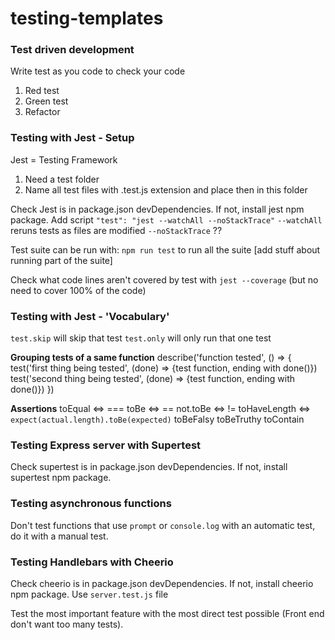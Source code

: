 # testing-templates

### Test driven development

Write test as you code to check your code

1. Red test
2. Green test
3. Refactor

### Testing with Jest - Setup

Jest = Testing Framework
1. Need a test folder
2. Name all test files with .test.js extension and place then in this folder

Check Jest is in package.json devDependencies. If not, install jest npm package.
Add script `"test": "jest --watchAll --noStackTrace"`
`--watchAll` reruns tests as files are modified
`--noStackTrace` ??

Test suite can be run with: 
`npm run test` to run all the suite
[add stuff about running part of the suite]

Check what code lines aren't covered by test with `jest --coverage` (but no need to cover 100% of the code)

### Testing with Jest - 'Vocabulary'

`test.skip` will skip that test 
`test.only` will only run that one test

**Grouping tests of a same function**
describe('function tested', () => {
    test('first thing being tested', (done) => {test function, ending with done()})
    test('second thing being tested', (done) => {test function, ending with done()})
})

**Assertions**
toEqual <=> ===
toBe <=> ==
not.toBe <=> !=
toHaveLength <=> `expect(actual.length).toBe(expected)`
toBeFalsy
toBeTruthy
toContain

### Testing Express server with Supertest

Check supertest is in package.json devDependencies. If not, install supertest npm package.

### Testing asynchronous functions

Don't test functions that use `prompt` or `console.log` with an automatic test, do it with a manual test.

### Testing Handlebars with Cheerio

Check cheerio is in package.json devDependencies. If not, install cheerio npm package.
Use `server.test.js` file

Test the most important feature with the most direct test possible (Front end don't want too many tests).


